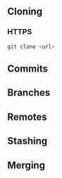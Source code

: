 ## Cloning

### HTTPS

```sh
git clone <url>
```

## Commits

## Branches

## Remotes

## Stashing

## Merging

